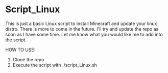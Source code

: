 # Script_Linux
 
 This is just a basic Linux script to install Minecraft and update your linux distro.
 There is more to come in the future. 
 I'll try and update the repo as soon as I have some time. 
 Let me know what you would like me to add into the script. 


 HOW TO USE:
 1. Clone the repo
 2. Execute the script with ./script_Linux.sh
